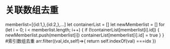 # 关联数组去重
  memberlist=[{id:1,},{id:2,},...]
  let containerList = []
      let newMemberlist = []
      for (let i = 0; i < memberlist.length; i++) {
        if (!containerList[memberlist[i].id]) {
          newMemberlist.push(memberlist[i])
          containerList[memberlist[i].id] = true
        }
      }
#索引数组去重
  arr.filter((val,idx,self)=>{ 
    return self.indexOf(val) ===idx
  })
